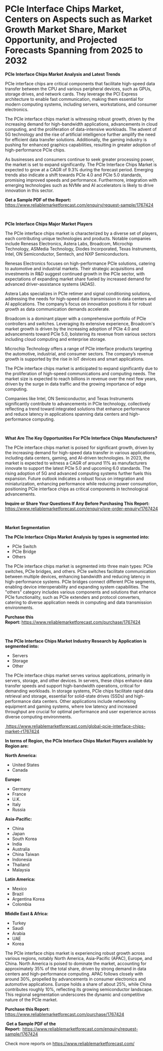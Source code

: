 <p><h1>PCIe Interface Chips Market, Centers on Aspects such as Market Growth Market Share, Market Opportunity, and Projected Forecasts Spanning from 2025 to 2032</h1></p><p><strong>PCIe Interface Chips Market Analysis and Latest Trends</strong></p>
<p><p>PCIe interface chips are critical components that facilitate high-speed data transfer between the CPU and various peripheral devices, such as GPUs, storage drives, and network cards. They leverage the PCI Express architecture to enable fast communication, making them essential for modern computing systems, including servers, workstations, and consumer electronics.</p><p>The PCIe interface chips market is witnessing robust growth, driven by the increasing demand for high-bandwidth applications, advancements in cloud computing, and the proliferation of data-intensive workloads. The advent of 5G technology and the rise of artificial intelligence further amplify the need for efficient data transfer solutions. Additionally, the gaming industry is pushing for enhanced graphics capabilities, resulting in greater adoption of high-performance PCIe chips.</p><p>As businesses and consumers continue to seek greater processing power, the market is set to expand significantly. The PCIe Interface Chips Market is expected to grow at a CAGR of 9.3% during the forecast period. Emerging trends also indicate a shift towards PCIe 4.0 and PCIe 5.0 standards, promising improved speeds and performance. Furthermore, integration with emerging technologies such as NVMe and AI accelerators is likely to drive innovation in this sector.</p></p>
<p><strong>Get a Sample PDF of the Report:&nbsp;</strong> <a href="https://www.reliablemarketforecast.com/enquiry/request-sample/1767424?utm_campaign=1080&utm_medium=2&utm_source=Github&utm_content=ia&utm_term=13022025&utm_id=pcie-interface-chips">https://www.reliablemarketforecast.com/enquiry/request-sample/1767424</a></p>
<p>&nbsp;</p>
<p><strong>PCIe Interface Chips Major Market Players</strong></p>
<p><p>The PCIe interface chips market is characterized by a diverse set of players, each contributing unique technologies and products. Notable companies include Renesas Electronics, Astera Labs, Broadcom, Microchip Technology, ASMedia Technology, Diodes Incorporated, Texas Instruments, Intel, ON Semiconductor, Semtech, and NXP Semiconductors.</p><p>Renesas Electronics focuses on high-performance PCIe solutions, catering to automotive and industrial markets. Their strategic acquisitions and investments in R&D suggest continued growth in the PCIe sector, with expectations of expanding market share fueled by increased demand for advanced driver-assistance systems (ADAS).</p><p>Astera Labs specializes in PCIe retimer and signal conditioning solutions, addressing the needs for high-speed data transmission in data centers and AI applications. The company’s focus on innovation positions it for robust growth as data communication demands accelerate.</p><p>Broadcom is a dominant player with a comprehensive portfolio of PCIe controllers and switches. Leveraging its extensive experience, Broadcom's market growth is driven by the increasing adoption of PCIe 4.0 and advancements toward PCIe 5.0, bolstering its revenue from various sectors including cloud computing and enterprise storage.</p><p>Microchip Technology offers a range of PCIe interface products targeting the automotive, industrial, and consumer sectors. The company’s revenue growth is supported by the rise in IoT devices and smart applications.</p><p>The PCIe interface chips market is anticipated to expand significantly due to the proliferation of high-speed communications and computing needs. The market size is expected to reach billions in revenue over the next few years, driven by the surge in data traffic and the growing importance of edge computing.</p><p>Companies like Intel, ON Semiconductor, and Texas Instruments significantly contribute to advancements in PCIe technology, collectively reflecting a trend toward integrated solutions that enhance performance and reduce latency in applications spanning data centers and high-performance computing.</p></p>
<p>&nbsp;</p>
<p><strong>What Are The Key Opportunities For PCIe Interface Chips Manufacturers?</strong></p>
<p><p>The PCIe interface chips market is poised for significant growth, driven by the increasing demand for high-speed data transfer in various applications, including data centers, gaming, and AI-driven technologies. In 2023, the market is expected to witness a CAGR of around 11% as manufacturers innovate to support the latest PCIe 5.0 and upcoming 6.0 standards. The rising adoption of 5G and advanced computing systems further fuels this expansion. Future outlook indicates a robust focus on integration and miniaturization, enhancing performance while reducing power consumption, positioning PCIe interface chips as critical components in technological advancements.</p></p>
<p><strong>Inquire or Share Your Questions If Any Before Purchasing This Report:</strong> <a href="https://www.reliablemarketforecast.com/enquiry/pre-order-enquiry/1767424?utm_campaign=1080&utm_medium=2&utm_source=Github&utm_content=ia&utm_term=13022025&utm_id=pcie-interface-chips">https://www.reliablemarketforecast.com/enquiry/pre-order-enquiry/1767424</a></p>
<p>&nbsp;</p>
<p><strong>Market Segmentation</strong></p>
<p><strong>The PCIe Interface Chips Market Analysis by types is segmented into:</strong></p>
<p><ul><li>PCIe Switch</li><li>PCIe Bridge</li><li>Others</li></ul></p>
<p><p>The PCIe interface chips market is segmented into three main types: PCIe switches, PCIe bridges, and others. PCIe switches facilitate communication between multiple devices, enhancing bandwidth and reducing latency in high-performance systems. PCIe bridges connect different PCIe segments, enabling device interoperability and expanding system capabilities. The "others" category includes various components and solutions that enhance PCIe functionality, such as PCIe extenders and protocol converters, catering to diverse application needs in computing and data transmission environments.</p></p>
<p><strong>Purchase this Report:&nbsp;</strong><a href="https://www.reliablemarketforecast.com/purchase/1767424?utm_campaign=1080&utm_medium=2&utm_source=Github&utm_content=ia&utm_term=13022025&utm_id=pcie-interface-chips">https://www.reliablemarketforecast.com/purchase/1767424</a></p>
<p>&nbsp;</p>
<p><strong>The PCIe Interface Chips Market Industry Research by Application is segmented into:</strong></p>
<p><ul><li>Servers</li><li>Storage</li><li>Other</li></ul></p>
<p><p>The PCIe interface chips market serves various applications, primarily in servers, storage, and other devices. In servers, these chips enhance data transfer speeds and support high-bandwidth operations, critical for demanding workloads. In storage systems, PCIe chips facilitate rapid data retrieval and storage, essential for solid-state drives (SSDs) and high-performance data centers. Other applications include networking equipment and gaming systems, where low latency and increased throughput are crucial for optimal performance and user experience across diverse computing environments.</p></p>
<p><a href="https://www.reliablemarketforecast.com/global-pcie-interface-chips-market-r1767424?utm_campaign=1080&utm_medium=2&utm_source=Github&utm_content=ia&utm_term=13022025&utm_id=pcie-interface-chips">&nbsp;https://www.reliablemarketforecast.com/global-pcie-interface-chips-market-r1767424</a></p>
<p><strong>In terms of Region, the PCIe Interface Chips Market Players available by Region are:</strong></p>
<p>
    <p> <strong> North America: </strong>
        <ul>
            <li>United States</li>
            <li>Canada</li>
        </ul>
        </p> 
    <p> <strong> Europe: </strong>
        <ul>
            <li>Germany</li>
            <li>France</li>
            <li>U.K.</li>
            <li>Italy</li>
            <li>Russia</li>
        </ul>
        </p> 
    <p> <strong> Asia-Pacific: </strong>
        <ul>
            <li>China</li>
            <li>Japan</li>
            <li>South Korea</li>
            <li>India</li>
            <li>Australia</li>
            <li>China Taiwan</li>
            <li>Indonesia</li>
            <li>Thailand</li>
            <li>Malaysia</li>
        </ul>
        </p> 
    <p> <strong> Latin America: </strong>
        <ul>
            <li>Mexico</li>
            <li>Brazil</li>
            <li>Argentina Korea</li>
            <li>Colombia</li>
        </ul>
        </p> 
    <p> <strong> Middle East & Africa: </strong>
        <ul>
            <li>Turkey</li>
            <li>Saudi</li>
            <li>Arabia</li>
            <li>UAE</li>
            <li>Korea</li>
        </ul>
    </p>
    </p>
<p><p>The PCIe interface chips market is experiencing robust growth across various regions, notably North America, Asia-Pacific (APAC), Europe, and China. North America is poised to dominate the market, accounting for approximately 35% of the total share, driven by strong demand in data centers and high-performance computing. APAC follows closely with around 30%, propelled by advancements in consumer electronics and automotive applications. Europe holds a share of about 25%, while China contributes roughly 10%, reflecting its growing semiconductor landscape. This regional segmentation underscores the dynamic and competitive nature of the PCIe market.</p></p>
<p><strong>Purchase this Report: </strong><a href="https://www.reliablemarketforecast.com/purchase/1767424?utm_campaign=1080&utm_medium=2&utm_source=Github&utm_content=ia&utm_term=13022025&utm_id=pcie-interface-chips">https://www.reliablemarketforecast.com/purchase/1767424</a></p>
<p>&nbsp;<strong>Get a Sample PDF of the Report:&nbsp;&nbsp;</strong><a href="https://www.reliablemarketforecast.com/enquiry/request-sample/1767424?utm_campaign=1080&utm_medium=2&utm_source=Github&utm_content=ia&utm_term=13022025&utm_id=pcie-interface-chips">https://www.reliablemarketforecast.com/enquiry/request-sample/1767424</a></p>
<p><strong></strong></p>
<p>Check more reports on <a href="https://www.reliablemarketforecast.com/?utm_campaign=1080&utm_medium=2&utm_source=Github&utm_content=ia&utm_term=13022025&utm_id=pcie-interface-chips">https://www.reliablemarketforecast.com/</a></p>